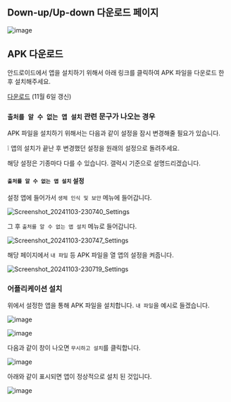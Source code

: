 ## Down-up/Up-down 다운로드 페이지

![image](https://github.com/user-attachments/assets/935175e5-990e-4ead-8884-84770aa588de)

## APK 다운로드

안드로이드에서 앱을 설치하기 위해서 아래 링크를 클릭하여 APK 파일을 다운로드 한 후 설치해주세요.

[다운로드](https://github.com/pula39/DownupUpdown-aos-distribution/releases/download/release/Down-up.Up-down.20241106.apk) 
(11월 6일 갱신)

### `출처를 알 수 없는 앱 설치` 관련 문구가 나오는 경우

APK 파일을 설치하기 위해서는 다음과 같이 설정을 잠시 변경해줄 필요가 있습니다.

❕ 앱의 설치가 끝난 후 변경했던 설정을 원래의 설정으로 돌려주세요.

해당 설정은 기종마다 다를 수 있습니다. 갤럭시 기준으로 설명드리겠습니다.

#### `출처를 알 수 없는 앱 설치` 설정

설정 앱에 들어가서 `생체 인식 및 보안` 메뉴에 들어갑니다.

![Screenshot_20241103-230740_Settings](https://github.com/user-attachments/assets/f88186e5-7a9e-49a7-b3b2-1615fd5387bb)

그 후 `출처를 알 수 없는 앱 설치` 메뉴로 들어갑니다.

![Screenshot_20241103-230747_Settings](https://github.com/user-attachments/assets/b0aaf300-b035-4684-8a8c-6d7bd7a04038)

해당 페이지에서 `내 파일` 등 APK 파일을 열 앱의 설정을 켜줍니다.

![Screenshot_20241103-230719_Settings](https://github.com/user-attachments/assets/28a01dc2-be02-44d9-896d-2002541c7503)

### 어플리케이션 설치

위에서 설정한 앱을 통해 APK 파일을 설치합니다. `내 파일`을 예시로 들겠습니다.

![image](https://github.com/user-attachments/assets/ba274236-9dac-492d-9b91-f5ad73cbf795)

![image](https://github.com/user-attachments/assets/e3915a57-6d14-4ed9-a5f3-3106f227b466)

다음과 같이 창이 나오면 `무시하고 설치`를 클릭합니다.

![image](https://github.com/user-attachments/assets/8596a395-2a68-4fbf-902f-30a44bb13b31)

아래와 같이 표시되면 앱이 정상적으로 설치 된 것입니다. 

![image](https://github.com/user-attachments/assets/2f5f6dbf-3ef6-44ac-97de-2eed6cdfa3bc)
